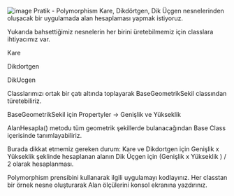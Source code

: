 ![image](https://github.com/user-attachments/assets/2dbcb9cb-c5dc-477a-8e3f-e567cdfc7a44)
Pratik - Polymorphism
Kare, Dikdörtgen, Dik Üçgen nesnelerinden oluşacak bir uygulamada alan hesaplaması yapmak istiyoruz.

Yukarıda bahsettiğimiz nesnelerin her birini üretebilmemiz için classlara ihtiyacımız var.

Kare

Dikdortgen

DikUcgen

Classlarımızı ortak bir çatı altında toplayarak BaseGeometrikSekil classından türetebiliriz.

BaseGeometrikSekil için Propertyler -> Genişlik ve Yükseklik

AlanHesapla() metodu tüm geometrik şekillerde bulanacağından Base Class içerisinde tanımlayabiliriz.

 

Burada dikkat etmemiz gereken durum: Kare ve Dikdortgen için Genişlik x Yükseklik şeklinde hesaplanan alanın Dik Üçgen için (Genişlik x Yükseklik ) / 2 olarak hesaplanması.

Polymorphism prensibini kullanarak ilgili uygulamayı kodlayınız. Her classtan bir örnek nesne oluşturarak Alan ölçülerini konsol ekranına yazdırınız.
